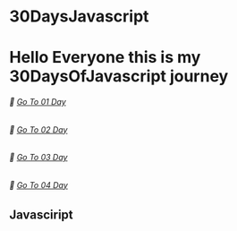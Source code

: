 # 30DaysJavascript
# Hello Everyone this is my 30DaysOfJavascript journey

###### 🚀  [Go To 01 Day ](https://github.com/tskoca/30DaysJavascript/tree/main/01Day) 
###### 🚀  [Go To 02 Day ](https://github.com/tskoca/30DaysJavascript/tree/main/02Day) 
###### 🚀  [Go To 03 Day ](https://github.com/tskoca/30DaysJavascript/tree/main/03Day) 
###### 🚀  [Go To 04 Day ](https://github.com/tskoca/30DaysJavascript/tree/main/04Day) 
## Javasciript
